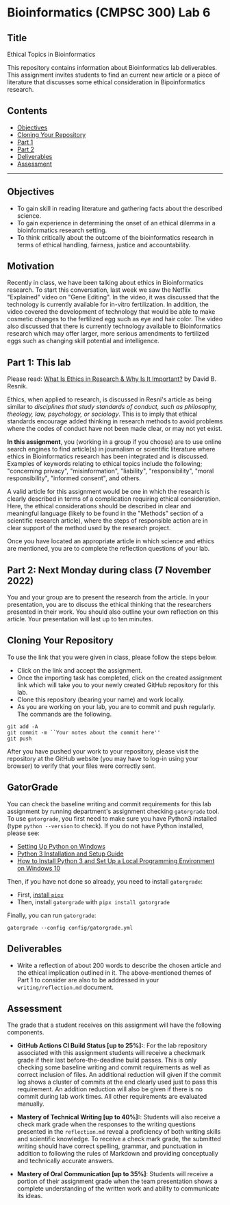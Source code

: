 # Bioinformatics (CMPSC 300) Lab 6

## Title

Ethical Topics in Bioinformatics

This repository contains information about Bioinformatics lab deliverables. This assignment invites students to find an current new article or a piece of literature that discusses some ethical consideration in Bipoinformatics research.

## Contents

- [Objectives](#Objectives)
- [Cloning Your Repository](#Cloning-Your-Repository)
- [Part 1](#Part-1)
- [Part 2](#Part-2)
- [Deliverables](#Deliverables)
- [Assessment](#Assessment)

---

## Objectives

- To gain skill in reading literature and gathering facts about the described science.
- To gain experience in determining the onset of an ethical dilemma in a bioinformatics research setting.
- To think critically about the outcome of the bioinformatics research in terms of ethical handling, fairness, justice and accountability.


## Motivation


Recently in class, we have been talking about ethics in Bioinformatics research. To start this conversation,  last week we saw the Netflix "Explained" video on "Gene Editing". In the video, it was discussed that the technology is currently available for in-vitro fertilization. In addition, the video covered the development of technology that would be able to make cosmetic changes to the fertilized egg such as eye and hair color. The video also discussed that there is currently technology  available to Bioinformatics research which may offer larger, more serious amendments to fertilized eggs such as changing skill potential and intelligence.

## Part 1: This lab

Please read: [What Is Ethics in Research & Why Is It Important?](https://www.niehs.nih.gov/research/resources/bioethics/whatis/index.cfm) by David B. Resnik.

Ethics, when applied to research, is discussed in Resni's article as being similar to _disciplines that study standards of conduct, such as philosophy, theology, law, psychology, or sociology_. This is to imply that ethical standards encourage added thinking in research methods to avoid problems where the codes of conduct have not been made clear, or may not yet exist.

__In this assignment__, you (working in a group if you choose) are to use online search engines to find article(s) in journalism or scientific literature where ethics in Bioinformatics research has been integrated and is discussed. Examples of keywords relating to ethical topics include the following; "concerning privacy", "misinformation", "liability", "responsibility", "moral responsibility", "informed consent", and others.

A valid article for this assignment would be one in which the research is clearly described in terms of a complication requiring ethical consideration. Here, the ethical considerations should be described in clear and meaningful language (likely to be found in the "Methods" section of a scientific research article), where the steps of responsible action are in clear support of the method used by the research project.

Once you have located an appropriate article in which science and ethics are mentioned, you are to complete the reflection questions of your lab.  

## Part 2: Next Monday during class (7 November 2022)


You and your group are to present the research from the article. In your presentation, you are to discuss the ethical thinking that the researchers presented in their work. You should also outline your own reflection on this article. Your presentation will last up to ten minutes.

## Cloning Your Repository

To use the link that you were given in class, please follow the steps below.

- Click on the link and accept the assignment.
- Once the importing task has completed, click on the created assignment link which will take you to your newly created GitHub repository for this lab.
- Clone this repository (bearing your name) and work locally.
- As you are working on your lab, you are to commit and push regularly. The commands are the following.

```
git add -A
git commit -m ``Your notes about the commit here''
git push
```

After you have pushed your work to your repository, please visit the repository at the GitHub website (you may have to log-in using your browser) to verify that your files were correctly sent.


## GatorGrade

You can check the baseline writing and commit requirements for this lab assignment by running department's assignment checking `gatorgrade` tool. To use `gatorgrade`, you first need to make sure you have Python3 installed (type `python --version` to check). If you do not have Python installed, please see:

- [Setting Up Python on Windows](https://realpython.com/lessons/python-windows-setup/)
- [Python 3 Installation and Setup Guide](https://realpython.com/installing-python/)
- [How to Install Python 3 and Set Up a Local Programming Environment on Windows 10](https://www.digitalocean.com/community/tutorials/how-to-install-python-3-and-set-up-a-local-programming-environment-on-windows-10)

Then, if you have not done so already, you need to install `gatorgrade`:

- First, [install `pipx`](https://pypa.github.io/pipx/installation/)
- Then, install `gatorgrade` with `pipx install gatorgrade`

Finally, you can run `gatorgrade`:

`gatorgrade --config config/gatorgrade.yml`

## Deliverables

- Write a reflection of about 200 words to describe the chosen article and the ethical implication outlined in it. The above-mentioned themes of Part 1 to consider are also to be addressed in your `writing/reflection.md` document.


## Assessment

The grade that a student receives on this assignment will have the following components.

- **GitHub Actions CI Build Status [up to 25%]:**: For the lab repository associated with this assignment students will receive a checkmark grade if their last before-the-deadline build passes. This is only checking some baseline writing and commit requirements as well as correct inclusion of files. An additional reduction will given if the commit log shows a cluster of commits at the end clearly used just to pass this requirement. An addition reduction will also be given if there is no commit during lab work times. All other requirements are evaluated manually.

- **Mastery of Technical Writing [up to 40%]:**: Students will also receive a check mark grade when the responses to the writing questions presented in the `reflection.md` reveal a proficiency of both writing skills and scientific knowledge. To receive a check mark grade, the submitted writing should have correct spelling, grammar, and punctuation in addition to following the rules of Markdown and providing conceptually and technically accurate answers.

- **Mastery of Oral Communication [up to 35%]**: Students will receive a portion of their assignment grade when the team presentation shows a complete understanding of the written work and ability to communicate its ideas.
